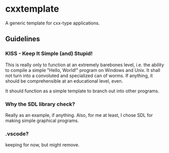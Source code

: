 # cxxtemplate
A generic template for cxx-type applications.

## Guidelines
### KISS - Keep It Simple (and) Stupid!
This is really only to function at an extremely barebones level, i.e. the ability to compile a simple "Hello, World!" program on Windows and Unix.  It shall not turn into a convoluted and specialized can of worms.  If anything, it should be comprehensible at an educational level, even.

It should function as a simple template to branch out into other programs.

### Why the SDL library check?
Really as an example, if anything.  Also, for me at least, I chose SDL for making simple graphical programs.

### .vscode?
keeping for now, but might remove.
